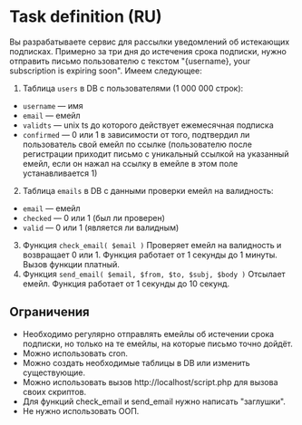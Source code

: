 # Task definition (RU)

Вы разрабатываете сервис для рассылки уведомлений об истекающих
подписках.
Примерно за три дня до истечения срока подписки, нужно отправить
письмо пользователю с текстом "{username}, your subscription is expiring
soon".
Имеем следующее:
1. Таблица `users` в DB с пользователями (1 000 000 строк):
- `username` — имя
- `email` — емейл
- `validts` — unix ts до которого действует ежемесячная подписка
- `confirmed` — 0 или 1 в зависимости от того, подтвердил ли
пользователь свой емейл по ссылке (пользователю после
регистрации приходит письмо с уникальный ссылкой на указанный
емейл, если он нажал на ссылку в емейле в этом поле
устанавливается 1)
2. Таблица `emails` в DB с данными проверки емейл на валидность:
- `email` — емейл
- `checked` — 0 или 1 (был ли проверен)
- `valid` — 0 или 1 (является ли валидным)
3. Функция `check_email( $email )`
Проверяет емейл на валидность и возвращает 0 или 1. Функция
работает от 1 секунды до 1 минуты. Вызов функции платный.
4. Функция `send_email( $email, $from, $to, $subj, $body )`
Отсылает емейл. Функция работает от 1 секунды до 10 секунд.

## Ограничения
- Необходимо регулярно отправлять емейлы об истечении срока
подписки, но только на те емейлы, на которые письмо точно дойдёт.
- Можно использовать cron.
- Можно создать необходимые таблицы в DB или изменить
существующие.
- Можно использовать вызов http://localhost/script.php для вызова
своих скриптов.
- Для функций check_email и send_email нужно написать "заглушки".
- Не нужно использовать ООП.
